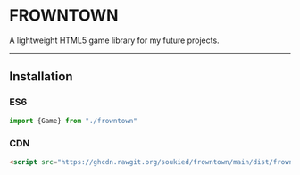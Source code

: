 # FROWNTOWN

A lightweight HTML5 game library for my future projects.

---
## Installation
### ES6
```js
import {Game} from "./frowntown"
```
### CDN
```html
<script src="https://ghcdn.rawgit.org/soukied/frowntown/main/dist/frowntown.min.js"></script>
```
